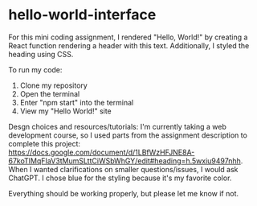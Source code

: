 # hello-world-interface

For this mini coding assignment, I rendered "Hello, World!" by creating a React function rendering a header with this text. Additionally, I styled the heading using CSS.

To run my code:
1) Clone my repository
2) Open the terminal
3) Enter "npm start" into the terminal
4) View my "Hello World!" site

Desgn choices and resources/tutorials:
I'm currently taking a web development course, so I used parts from the assignment description to complete this project: https://docs.google.com/document/d/1LBfWzHFJNE8A-67koTIMqFIaV3tMumSLttCiWSbWhGY/edit#heading=h.5wxiu9497nhh. When I wanted clarifications on smaller questions/issues, I would ask ChatGPT. I chose blue for the styling because it's my favorite color.

Everything should be working properly, but please let me know if not.
